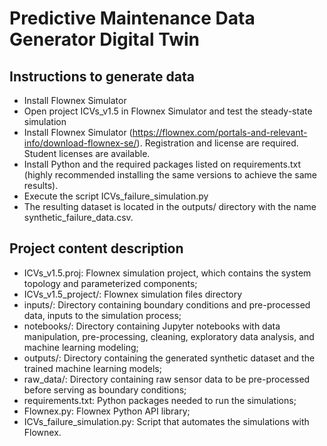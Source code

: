 # Predictive Maintenance Data Generator Digital Twin

## Instructions to generate data
- Install Flownex Simulator
- Open project ICVs_v1.5 in Flownex Simulator and test the steady-state simulation
- Install Flownex Simulator (https://flownex.com/portals-and-relevant-info/download-flownex-se/). Registration and license are required. Student licenses are available.
- Install Python and the required packages listed on requirements.txt (highly recommended installing the same versions to achieve the same results).
- Execute the script ICVs_failure_simulation.py
- The resulting dataset is located in the outputs/ directory with the name synthetic_failure_data.csv.

## Project content description

- ICVs_v1.5.proj: Flownex simulation project, which contains the system topology and parameterized components;
- ICVs_v1.5_project/: Flownex simulation files directory
- inputs/: Directory containing boundary conditions and pre-processed data, inputs to the simulation process;
- notebooks/: Directory containing Jupyter notebooks with data manipulation, pre-processing, cleaning, exploratory data analysis, and machine learning modeling;
- outputs/: Directory containing the generated synthetic dataset and the trained machine learning models;
- raw_data/: Directory containing raw sensor data to be pre-processed before serving as boundary conditions;
- requirements.txt: Python packages needed to run the simulations;
- Flownex.py: Flownex Python API library;
- ICVs_failure_simulation.py: Script that automates the simulations with Flownex.